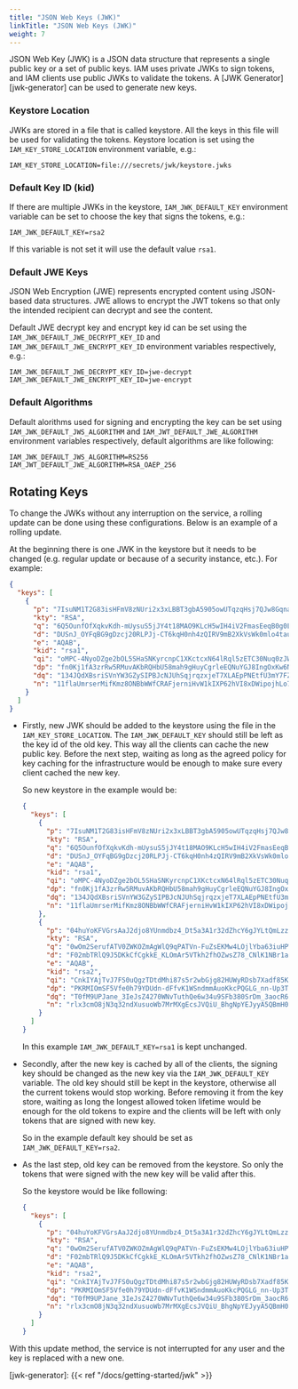 ```yaml
---
title: "JSON Web Keys (JWK)"
linkTitle: "JSON Web Keys (JWK)"
weight: 7
---
```


JSON Web Key (JWK) is a JSON data structure that represents a single public key or a set of
public keys. IAM uses private JWKs to sign tokens, and IAM clients use public JWKs to validate the tokens.
A [JWK Generator][jwk-generator] can be used to generate new keys.

### Keystore Location

JWKs are stored in a file that is called keystore. All the keys in this file will be
used for validating the tokens. Keystore location is set using the `IAM_KEY_STORE_LOCATION`
environment variable, e.g.:

```env
IAM_KEY_STORE_LOCATION=file:///secrets/jwk/keystore.jwks
```

### Default Key ID (kid)

If there are multiple JWKs in the keystore, `IAM_JWK_DEFAULT_KEY` environment variable
can be set to choose the key that signs the tokens, e.g.:

```env
IAM_JWK_DEFAULT_KEY=rsa2
```

If this variable is not set it will use the default value `rsa1`.

### Default JWE Keys

JSON Web Encryption (JWE) represents encrypted content using JSON-based data structures.
JWE allows to encrypt the JWT tokens so that only the intended recipient can decrypt
and see the content.

Default JWE decrypt key and encrypt key id can be set using the
`IAM_JWK_DEFAULT_JWE_DECRYPT_KEY_ID` and `IAM_JWK_DEFAULT_JWE_ENCRYPT_KEY_ID`
environment variables respectively, e.g.:

```env
IAM_JWK_DEFAULT_JWE_DECRYPT_KEY_ID=jwe-decrypt
IAM_JWK_DEFAULT_JWE_ENCRYPT_KEY_ID=jwe-encrypt
```

### Default Algorithms

Default alorithms used for signing and encrypting the key can be set using
`IAM_JWK_DEFAULT_JWS_ALGORITHM` and `IAM_JWT_DEFAULT_JWE_ALGORITHM` environment variables
respectively, default algorithms are like following:

```env
IAM_JWK_DEFAULT_JWS_ALGORITHM=RS256
IAM_JWT_DEFAULT_JWE_ALGORITHM=RSA_OAEP_256
```

## Rotating Keys

To change the JWKs without any interruption on the service, a rolling update can be done
using these configurations. Below is an example of a rolling update.

At the beginning there is one JWK in the keystore but it needs to be changed (e.g. regular
update or because of a security instance, etc.). For example:

```json
{
  "keys": [
    {
      "p": "7IsuNM1T2G83isHFmV8zNUri2x3xLBBT3gbA5905owUTqzqHsj7QJw8GqnadNse9G3FRFLB-ShNq64yvr7hXPO35E5HSrRsWKxYgzdPKPdl-M5xc6O-QQlKmkmje_r82M5KGbDpV_uBjoQHPGMxME6MlFaYtCFSd_keKvzpkev8",
      "kty": "RSA",
      "q": "6Q5OunfOfXqkvKdh-mUysuS5jJY4t18MAO9KLcH5wIH4iV2FmasEeqB0g0LSNrgitv9icGhQiRUVR8dqpATBgrhZiQlB1KneUdIe8W_QQQVhA_tqJgEuAb_kl8QDHvIyXAs8onYCSDtgSD6gw-qDivGpf7TzXZcosWrgSQDYi9k",
      "d": "DUSnJ_OYFqBG9gDzcj20RLPJj-CT6kqH0nh4zQIRV9mB2XkVsWk0mlo4tauqBXT8lrTN5ACyaIhFMItDqkApJeBtvyMf3E8G3tBEQnwEa8HABcCd54ZzC94t-U-pazXvoqpNxEfu6qCFFdV7u-0OgDmYbTT6_c4jDQ9jTZozuzxoh_qv6iOijBJ62yJLf4kvIOB-ghYwig6Cz1OLSgh_Y8EIO-6wk-aSZWXS7l7xnM7_8BBOzKxVG73YfPQi-9fPVnee8Cijd3RU5_uUw4yh5I87wYZzPzN3gK6Pazf6BZ-9vs1SboEyeVtd3TiOB2aBOyS4Ntohj6eljsfXEHYN4Q",
      "e": "AQAB",
      "kid": "rsa1",
      "qi": "oMPC-4NyoDZge2bOL5SHaSNKyrcnpC1XKctcxN64lRql5zETC30Nuq0zJWwFQQfVgkS8fiMRV1NEMy98EbTAj8k63PBfp5jywIx5atQFjZ101tYEsxHG4bfAuTxIwUFALS3KLIHyGAlTognRZ3UWNX0FHwH2AJUS0LJdbCuHqGA",
      "dp": "fn0Kj1fA3zrRw5RMuvAKbRQHbU58mah9gHuyCgrleEQNuYGJ8IngOxKw6NSWyyVR_WvCBMNANRJfGWhYxilYFQ_YIlvXAZQ7bXzeu9HmEt7LuoOBt1nrlVunESGdJTJQpJFU6mjjdXC-NenGuab9g365JPOAnzTIa6IMEqgB9Tc",
      "dq": "134JQdXBsriSVnYW3GZySIPBJcNJUhSqjrqzxjeT7XLAEpPNEtfU3mY7FZvVsA722mqt5O4veXFrKeG0M1DKdUpsT4-ltTQUg2dcgTY4Q8bre7ke32E73xZGEiaGFDkyY3VobXfciFmOn355PG49j14AsjroxGMel14RYK9Ni5E",
      "n": "11flaUmrserMifKmz8ONBbWWfCRAFjerniHvW1kIXP62hVI8xDWipojhLo7Ai-tV0jA4WSyodlfaA1NRXzZbbAC8pOOpPGkwLBHyOhcB4zpwTykvz5Ype3Mex20XIdBAc0DR4i8d9ZEpnIBqmPcmwP0gANmX82RZd3gZKxQ-umfDXZdNJqy2g1kawRjIP_CpznYzX8MY1OCfjZYXXsZvVeC2v0pRRre9tJEilCZEBY42jJyf6bY2cZhu2KTIpIx1_8Y2JB6AAAdnPsEgNRxMe0g5ShCmDvc93m9GsLZSy4Nm0pOWWVbx7-JK6-QWBdaiG_fAT_2OOndDL-hL1Ry3Jw"
    }
  ]
}
```

- Firstly, new JWK should be added to the keystore using the file in the `IAM_KEY_STORE_LOCATION`.
  The `IAM_JWK_DEFAULT_KEY` should still be left as the key id of the old key. This way all the
  clients can cache the new public key. Before the next step, waiting as long as the agreed policy for
  key caching for the infrastructure would be enough to make sure every client cached the new
  key.

  So new keystore in the example would be:

  ```json
  {
    "keys": [
      {
        "p": "7IsuNM1T2G83isHFmV8zNUri2x3xLBBT3gbA5905owUTqzqHsj7QJw8GqnadNse9G3FRFLB-ShNq64yvr7hXPO35E5HSrRsWKxYgzdPKPdl-M5xc6O-QQlKmkmje_r82M5KGbDpV_uBjoQHPGMxME6MlFaYtCFSd_keKvzpkev8",
        "kty": "RSA",
        "q": "6Q5OunfOfXqkvKdh-mUysuS5jJY4t18MAO9KLcH5wIH4iV2FmasEeqB0g0LSNrgitv9icGhQiRUVR8dqpATBgrhZiQlB1KneUdIe8W_QQQVhA_tqJgEuAb_kl8QDHvIyXAs8onYCSDtgSD6gw-qDivGpf7TzXZcosWrgSQDYi9k",
        "d": "DUSnJ_OYFqBG9gDzcj20RLPJj-CT6kqH0nh4zQIRV9mB2XkVsWk0mlo4tauqBXT8lrTN5ACyaIhFMItDqkApJeBtvyMf3E8G3tBEQnwEa8HABcCd54ZzC94t-U-pazXvoqpNxEfu6qCFFdV7u-0OgDmYbTT6_c4jDQ9jTZozuzxoh_qv6iOijBJ62yJLf4kvIOB-ghYwig6Cz1OLSgh_Y8EIO-6wk-aSZWXS7l7xnM7_8BBOzKxVG73YfPQi-9fPVnee8Cijd3RU5_uUw4yh5I87wYZzPzN3gK6Pazf6BZ-9vs1SboEyeVtd3TiOB2aBOyS4Ntohj6eljsfXEHYN4Q",
        "e": "AQAB",
        "kid": "rsa1",
        "qi": "oMPC-4NyoDZge2bOL5SHaSNKyrcnpC1XKctcxN64lRql5zETC30Nuq0zJWwFQQfVgkS8fiMRV1NEMy98EbTAj8k63PBfp5jywIx5atQFjZ101tYEsxHG4bfAuTxIwUFALS3KLIHyGAlTognRZ3UWNX0FHwH2AJUS0LJdbCuHqGA",
        "dp": "fn0Kj1fA3zrRw5RMuvAKbRQHbU58mah9gHuyCgrleEQNuYGJ8IngOxKw6NSWyyVR_WvCBMNANRJfGWhYxilYFQ_YIlvXAZQ7bXzeu9HmEt7LuoOBt1nrlVunESGdJTJQpJFU6mjjdXC-NenGuab9g365JPOAnzTIa6IMEqgB9Tc",
        "dq": "134JQdXBsriSVnYW3GZySIPBJcNJUhSqjrqzxjeT7XLAEpPNEtfU3mY7FZvVsA722mqt5O4veXFrKeG0M1DKdUpsT4-ltTQUg2dcgTY4Q8bre7ke32E73xZGEiaGFDkyY3VobXfciFmOn355PG49j14AsjroxGMel14RYK9Ni5E",
        "n": "11flaUmrserMifKmz8ONBbWWfCRAFjerniHvW1kIXP62hVI8xDWipojhLo7Ai-tV0jA4WSyodlfaA1NRXzZbbAC8pOOpPGkwLBHyOhcB4zpwTykvz5Ype3Mex20XIdBAc0DR4i8d9ZEpnIBqmPcmwP0gANmX82RZd3gZKxQ-umfDXZdNJqy2g1kawRjIP_CpznYzX8MY1OCfjZYXXsZvVeC2v0pRRre9tJEilCZEBY42jJyf6bY2cZhu2KTIpIx1_8Y2JB6AAAdnPsEgNRxMe0g5ShCmDvc93m9GsLZSy4Nm0pOWWVbx7-JK6-QWBdaiG_fAT_2OOndDL-hL1Ry3Jw"
      },
      {
        "p": "04huYoKFVGrsAaJ2djo8YUnmdbz4_Dt5a3A1r32dZhcY6gJYLtQmLzzSt1m7Z3p8UsZ8eerDBYFQYWlMIDhmsNCeKw5kE6LuSi1JGE3boveKcIpBrI5oxIduZUTr8QBltcKuklzR_Nra-JIrR_Nkgd6nA7C7VPC3MDSmQpbAyx8",
        "kty": "RSA",
        "q": "0wOm2SerufATV0ZWKOZmAgWlQ9qPATVn-FuZsEKMw4LOjlYba63iuHPWhcvgEJEgqP4DKrCn49HI95eDbYpoCpfYDCBNN8K7Q_k3P8T7a_FN-xNc9OtG80lNiFb93CSwJndGhsXoaLjGFcTpIC9RnPzi_tC3OSvdHaXgymkwEyU",
        "d": "F02mbTRlQ9J5DKkCfCgkkE_KLOmAr5VTkh2fhOZwsZ78_CNlK1NBr1a0tNpdZbn0Rt31oKLHKhfw6DcV2koso3IZVJynHHvlX3DPI8f6csXLJZGKhG7Zh6X-WnibD65h9nZo8QUd_uRdEfx6aqxPNzVKxeAX6lh7pkvkSRB7zoX_H5Vf7pn9fWXzLDB1BQacFRtdqnEpiLur-Z1CcjC68DcRGrl-EqA37ZohnVPD7T7Lw14V_nfz5rrQZGqLImCOy5Daz4ZuRBXaiR47fkWfyy7PSLnwIAHIe24328zDygNSYohw84iY0440xlAutU8wSWhrMpn4PWB_fWKiFnbiCQ",
        "e": "AQAB",
        "kid": "rsa2",
        "qi": "CnkIYAjTvJ7FS0uQgzTDtdMhi87s5r2wbGjg82HUWyRDsb7Xadf85K0aqgc5UKiM-ZHA-uc9PMDyxxnxAz4MrxVr12Gx2SS_dPFoPYVnr2jE9nQLWDUqitES1NMozhTsngmfVfgux9Rr4-rJFHP10jU9hjh9ELyv4BGoopFaFYU",
        "dp": "PKRMIOmSF5Vfe0h79YDUdn-dFfvK1WSndmmAuoKkcPQGLG_nn-Up3Tjun6mV1CCFK6XDYaAvsJBV3tc0_7ermNz1uxoxDoATGCjLX7BSWvHkOkcodLOOzWiV-Wo8yaZ3ghgBu-voNzj2tXQR_FqGYcTW1HQCAGPR4Hv3ffeB5bk",
        "dq": "T0fM9UPJane_3IeJsZ4270WNvTuthQe6w34u9SFb380SrDm_3aocR68GB4j861yLh9K__9cVjSvxtMyRTaO1yV0ZiBzOxkd8smI9FtF8oSatZMr2nvKS2q9M2Q_OG1sRb7JapiJPWqEpk15DNJtyr2f4JULnxCwtzIjZN1NkA50",
        "n": "rlx3cmO8jN3q32ndXusuoWb7MrMXgEcsJVQiU_BhgNpYEJyyA5QBmH01y04_itbCvBzGHll8y768Zv76ohgcOOW_XtdlPyF1-GgBxVg-Ro-tj5zdP4znFXfNRn6ZGY60lvCFfh3XX-eQp7EZQbHI-wRask991d2-56PzorrJWHiYLza-C87MG-i2hxyQUs5vsdl92J1pqm8_4mjRZhARBQWGXlB-80TdsG3Tl5MliaHdWNJWQ_f43TfG0OfbiCtFITIoHMESL4IO9AxygnYznPXWIoWMsXpsEKUcOgzNqhngQWe9rvJKG5Cy0O0Y0-IJexTEuF68CZpwGra75cCoew"
      }
    ]
  }
  ```

  In this example `IAM_JWK_DEFAULT_KEY=rsa1` is kept unchanged.

- Secondly, after the new key is cached by all of the clients, the signing key should be changed as the
  new key via the `IAM_JWK_DEFAULT_KEY` variable. The old key should still be kept in
  the keystore, otherwise all the current tokens would stop working. Before removing it from the
  key store, waiting as long the longest allowed token lifetime would be enough for the old tokens to expire
  and the clients will be left with only tokens that are signed with new key.

  So in the example default key should be set as `IAM_JWK_DEFAULT_KEY=rsa2`.

- As the last step, old key can be removed from the keystore. So only the tokens that were signed with the new
  key will be valid after this.

  So the keystore would be like following:

  ```json
  {
    "keys": [
      {
        "p": "04huYoKFVGrsAaJ2djo8YUnmdbz4_Dt5a3A1r32dZhcY6gJYLtQmLzzSt1m7Z3p8UsZ8eerDBYFQYWlMIDhmsNCeKw5kE6LuSi1JGE3boveKcIpBrI5oxIduZUTr8QBltcKuklzR_Nra-JIrR_Nkgd6nA7C7VPC3MDSmQpbAyx8",
        "kty": "RSA",
        "q": "0wOm2SerufATV0ZWKOZmAgWlQ9qPATVn-FuZsEKMw4LOjlYba63iuHPWhcvgEJEgqP4DKrCn49HI95eDbYpoCpfYDCBNN8K7Q_k3P8T7a_FN-xNc9OtG80lNiFb93CSwJndGhsXoaLjGFcTpIC9RnPzi_tC3OSvdHaXgymkwEyU",
        "d": "F02mbTRlQ9J5DKkCfCgkkE_KLOmAr5VTkh2fhOZwsZ78_CNlK1NBr1a0tNpdZbn0Rt31oKLHKhfw6DcV2koso3IZVJynHHvlX3DPI8f6csXLJZGKhG7Zh6X-WnibD65h9nZo8QUd_uRdEfx6aqxPNzVKxeAX6lh7pkvkSRB7zoX_H5Vf7pn9fWXzLDB1BQacFRtdqnEpiLur-Z1CcjC68DcRGrl-EqA37ZohnVPD7T7Lw14V_nfz5rrQZGqLImCOy5Daz4ZuRBXaiR47fkWfyy7PSLnwIAHIe24328zDygNSYohw84iY0440xlAutU8wSWhrMpn4PWB_fWKiFnbiCQ",
        "e": "AQAB",
        "kid": "rsa2",
        "qi": "CnkIYAjTvJ7FS0uQgzTDtdMhi87s5r2wbGjg82HUWyRDsb7Xadf85K0aqgc5UKiM-ZHA-uc9PMDyxxnxAz4MrxVr12Gx2SS_dPFoPYVnr2jE9nQLWDUqitES1NMozhTsngmfVfgux9Rr4-rJFHP10jU9hjh9ELyv4BGoopFaFYU",
        "dp": "PKRMIOmSF5Vfe0h79YDUdn-dFfvK1WSndmmAuoKkcPQGLG_nn-Up3Tjun6mV1CCFK6XDYaAvsJBV3tc0_7ermNz1uxoxDoATGCjLX7BSWvHkOkcodLOOzWiV-Wo8yaZ3ghgBu-voNzj2tXQR_FqGYcTW1HQCAGPR4Hv3ffeB5bk",
        "dq": "T0fM9UPJane_3IeJsZ4270WNvTuthQe6w34u9SFb380SrDm_3aocR68GB4j861yLh9K__9cVjSvxtMyRTaO1yV0ZiBzOxkd8smI9FtF8oSatZMr2nvKS2q9M2Q_OG1sRb7JapiJPWqEpk15DNJtyr2f4JULnxCwtzIjZN1NkA50",
        "n": "rlx3cmO8jN3q32ndXusuoWb7MrMXgEcsJVQiU_BhgNpYEJyyA5QBmH01y04_itbCvBzGHll8y768Zv76ohgcOOW_XtdlPyF1-GgBxVg-Ro-tj5zdP4znFXfNRn6ZGY60lvCFfh3XX-eQp7EZQbHI-wRask991d2-56PzorrJWHiYLza-C87MG-i2hxyQUs5vsdl92J1pqm8_4mjRZhARBQWGXlB-80TdsG3Tl5MliaHdWNJWQ_f43TfG0OfbiCtFITIoHMESL4IO9AxygnYznPXWIoWMsXpsEKUcOgzNqhngQWe9rvJKG5Cy0O0Y0-IJexTEuF68CZpwGra75cCoew"
      }
    ]
  }
  ```

With this update method, the service is not interrupted for any user and the key is replaced with a new one.

[jwk-generator]: {{< ref "/docs/getting-started/jwk" >}}
